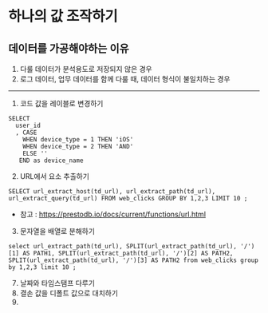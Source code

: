 # 하나의 값 조작하기
## 데이터를 가공해야하는 이유
1. 다룰 데이터가 분석용도로 저장되지 않은 경우
2. 로그 데이터, 업무 데이터를 함께 다룰 때, 데이터 형식이 불일치하는 경우

--------

1. 코드 값을 레이블로 변경하기
```
SELECT
  user_id
  , CASE
    WHEN device_type = 1 THEN 'iOS'
    WHEN device_type = 2 THEN 'AND'
    ELSE ''
   END as device_name
```
2. URL에서 요소 추출하기
```
SELECT url_extract_host(td_url), url_extract_path(td_url), url_extract_query(td_url) FROM web_clicks GROUP BY 1,2,3 LIMIT 10 ; 
```
- 참고 : https://prestodb.io/docs/current/functions/url.html
3. 문자열을 배열로 분해하기
```
select url_extract_path(td_url), SPLIT(url_extract_path(td_url), '/')[1] AS PATH1, SPLIT(url_extract_path(td_url), '/')[2] AS PATH2, SPLIT(url_extract_path(td_url), '/')[3] AS PATH2 from web_clicks group by 1,2,3 limit 10 ; 
```
7. 날짜와 타임스탬프 다루기
8. 결손 값을 디폴트 값으로 대치하기
9. 
